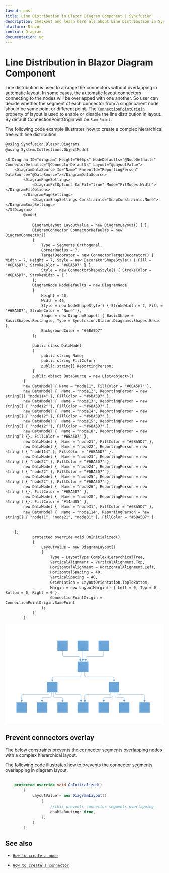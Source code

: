 ```yaml
---
layout: post
title: Line Distribution in Blazor Diagram Component | Syncfusion
description: Checkout and learn here all about Line Distribution in Syncfusion Blazor Diagram component and more.
platform: Blazor
control: Diagram
documentation: ug
---
```


# Line Distribution in Blazor Diagram Component

Line distribution is used to arrange the connectors without overlapping in automatic layout. In some cases, the automatic layout connectors connecting to the nodes will be overlapped with one another. So user can decide whether the segment of each connector from a single parent node should be same point or different point. The [`ConnectionPointOrigin`](https://help.syncfusion.com/cr/blazor/Syncfusion.Blazor.Diagrams.DiagramLayout.html#Syncfusion_Blazor_Diagrams_DiagramLayout_ConnectionPointOrigin) property of layout is used to enable or disable the line distribution in layout. By default ConnectionPointOrigin will be `SamePoint`.

The following code example illustrates how to create a complex hierarchical tree with line distribution.

```cshtml
@using Syncfusion.Blazor.Diagrams
@using System.Collections.ObjectModel

<SfDiagram ID="diagram" Height="600px" NodeDefaults="@NodeDefaults" ConnectorDefaults="@ConnectorDefaults" Layout="@LayoutValue">
    <DiagramDataSource Id="Name" ParentId="ReportingPerson" DataSource="@DataSource"></DiagramDataSource>
        <DiagramPageSettings>
            <DiagramFitOptions CanFit="true" Mode="FitModes.Width"></DiagramFitOptions>
        </DiagramPageSettings>
            <DiagramSnapSettings Constraints="SnapConstraints.None"></DiagramSnapSettings>
</SfDiagram>
        @code{

            DiagramLayout LayoutValue = new DiagramLayout() { };
            DiagramConnector ConnectorDefaults = new DiagramConnector()
            {
                Type = Segments.Orthogonal,
                CornerRadius = 7,
                TargetDecorator = new ConnectorTargetDecorator() { Width = 7, Height = 7, Style = new DecoratorShapeStyle() { Fill = "#6BA5D7", StrokeColor = "#6BA5D7" } },
                Style = new ConnectorShapeStyle() { StrokeColor = "#6BA5D7", StrokeWidth = 1 }
            };
            DiagramNode NodeDefaults = new DiagramNode
            {
                Height = 40,
                Width = 40,
                Style = new NodeShapeStyle() { StrokeWidth = 2, Fill = "#6BA5D7", StrokeColor = "None" },
                Shape = new DiagramShape() { BasicShape = BasicShapes.Rectangle, Type = Syncfusion.Blazor.Diagrams.Shapes.Basic },
                BackgroundColor = "#6BA5D7"
            };

            public class DataModel
            {
                public string Name;
                public string FillColor;
                public string[] ReportingPerson;
            }
            public object DataSource = new List<object>()
        {
        new DataModel { Name = "node11", FillColor = "#6BA5D7" },
        new DataModel {  Name = "node12", ReportingPerson = new string[]{ "node114" }, FillColor = "#6BA5D7" },
        new DataModel {  Name = "node13", ReportingPerson = new string[] { "node12" }, FillColor = "#6BA5D7" },
        new DataModel {  Name = "node14", ReportingPerson = new string[] { "node12" }, FillColor = "#6BA5D7" },
        new DataModel {  Name = "node15", ReportingPerson = new string[] { "node12" }, FillColor = "#6BA5D7" },
        new DataModel {  Name = "node18", ReportingPerson = new string[] {}, FillColor = "#6BA5D7" },
        new DataModel {  Name = "node21", FillColor = "#6BA5D7" },
        new DataModel {  Name = "node22", ReportingPerson = new string[] { "node114" }, FillColor = "#6BA5D7" },
        new DataModel {  Name = "node23", ReportingPerson = new string[] { "node22" }, FillColor = "#6BA5D7" },
        new DataModel {  Name = "node24", ReportingPerson = new string[] { "node22" }, FillColor = "#6BA5D7" },
        new DataModel {  Name = "node25", ReportingPerson = new string[] { "node22" }, FillColor = "#6BA5D7" },
        new DataModel {  Name = "node26", ReportingPerson = new string[] {}, FillColor = "#6BA5D7" },
        new DataModel {  Name = "node28", ReportingPerson = new string[] {}, FillColor = "#14ad85" },
        new DataModel {  Name = "node31", FillColor = "#6BA5D7" },
        new DataModel {  Name = "node114", ReportingPerson = new string[] { "node11", "node21", "node31" }, FillColor = "#6BA5D7" }


    };
            protected override void OnInitialized()
            {
                LayoutValue = new DiagramLayout()
                {
                    Type = LayoutType.ComplexHierarchicalTree,
                    VerticalAlignment = VerticalAlignment.Top,
                    HorizontalAlignment = HorizontalAlignment.Left,
                    HorizontalSpacing = 40,
                    VerticalSpacing = 40,
                    Orientation = LayoutOrientation.TopToBottom,
                    Margin = new LayoutMargin() { Left = 0, Top = 0, Bottom = 0, Right = 0 },
                    ConnectionPointOrigin = ConnectionPointOrigin.SamePoint
                };
            }
        }

```

![Line Distribution](../images/line-distribution.png)

## Prevent connectors overlay

The below constraints prevents the connector segments overlapping nodes with a complex hierarchical layout.

The following code illustrates how to prevents the connector segments overlapping in diagram layout.

```csharp
  
    protected override void OnInitialized()
        {
            LayoutValue = new DiagramLayout()
                {
                    //this prevents connector segments overlapping
                    enableRouting: true,
                };
            }
        }

```

## See also

* [`How to create a node`](../nodes/nodes)

* [`How to create a connector`](../connectors/connectors)